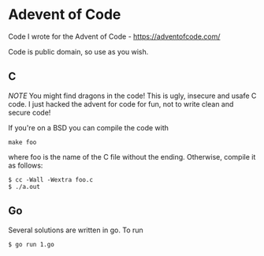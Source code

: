 # Adevent of Code

Code I wrote for the Advent of Code - https://adventofcode.com/

Code is public domain, so use as you wish.

## C

*NOTE* You might find dragons in the code! This is ugly, insecure and usafe C code.  I just hacked the advent for code for fun, not to write clean and secure code!

If you're on a BSD you can compile the code with

```
make foo
```

where foo is the name of the C file without the ending.  Otherwise,
compile it as follows:

```
$ cc -Wall -Wextra foo.c
$ ./a.out
```

## Go

Several solutions are written in go.  To run

```
$ go run 1.go
```
